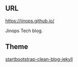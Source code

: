 ## URL

https://jinops.github.io/

Jinops Tech blog.

## Theme
[startbootstrap-clean-blog-jekyll](https://github.com/StartBootstrap/startbootstrap-clean-blog-jekyll)
